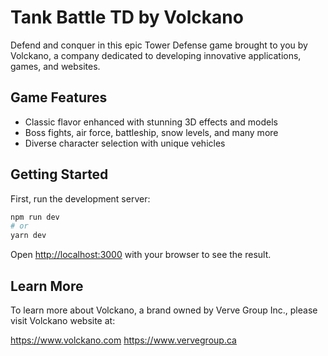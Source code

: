 # Tank Battle TD by Volckano

Defend and conquer in this epic Tower Defense game brought to you by Volckano, a company dedicated to developing innovative applications, games, and websites.


## Game Features

- Classic flavor enhanced with stunning 3D effects and models
- Boss fights, air force, battleship, snow levels, and many more
- Diverse character selection with unique vehicles


## Getting Started

First, run the development server:

```bash
npm run dev
# or
yarn dev
```

Open [http://localhost:3000](http://localhost:3000) with your browser to see the result.


## Learn More

To learn more about Volckano, a brand owned by Verve Group Inc., please visit Volckano website at:

https://www.volckano.com
https://www.vervegroup.ca

